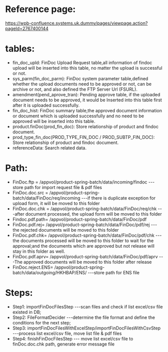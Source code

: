 # Reference page: 
https://wpb-confluence.systems.uk.dummy/pages/viewpage.action?pageId=2767400144

# tables:
* fin_doc_upld: FinDoc Upload Request table,all information of findoc upload will be inserted into this table, no matter  the upload is successful or not.
* sys_parm(fin_doc_parm): FinDoc system parameter table,defined whether the upload documents need to be approved or not, can be archive or not,  and also defined the FTP Server  Url (FSURL).
* amendment(pend_aprove_tran): Pending approve table, if the uploaded document needs to be approved,  it would be Inserted into this table first after it is uploaded successfully.
* fin_doc_hist: FinDoc summary table,the approved document information or document which is  uploaded  successfully and no need to be approved will be inserted into this table.
* product.finDoc(prod_fin_doc): Store relationship of product and findoc document.
* prod_type_fin_doc(PROD_TYPE_FIN_DOC / PROD_SUBTP_FIN_DOC): Store relationship of product and findoc document.
* referenceData: Search related data.

# Path:
* FinDoc.ftp = /appvol/product-spring-batch/data/incoming/findoc   --- store path for import request file & pdf files
* FinDoc.doc.src = /appvol/product-spring-batch/data/FinDoc/req/incoming   ---if there is duplicate exception for upload form, it will be moved to this folder
* FinDoc.doc.chk = /appvol/product-spring-batch/data/FinDoc/req/chk      ---after document processed, the upload form will be moved to this folder
* Findoc.pdf.path= /appvol/product-spring-batch/data/FinDoc/pdf
* FinDoc.pdf.rej= /appvol/product-spring-batch/data/FinDoc/pdf/rej   ---the rejected documents will be moved to this folder
* FinDoc.pdf.chk= /appvol/product-spring-batch/data/FinDoc/pdf/chk   ---the documents processed will be moved to this folder to wait for the approval;and the documents which are approved but not release will stay in this folder as well.
* FinDoc.pdf.aprv= /appvol/product-spring-batch/data/FinDoc/pdf/aprv ---The approved documents will be moved to this folder after release
* FinDoc.reject.ENS= /appvol/product-spring-batch/data/outgoing/HKHBAP/ENS/  ---store path for ENS file

# Steps:
* Step1: importFinDocFilesStep ---scan files and check if list excel/csv file existed in DB;
* Step2: FileFormatDecider ---determine the file format and define the conditions for the next step;
* Step3: importFinDocFilesWithExcelStep/importFinDocFilesWithCsvStep ---process list excel/csv file, move list file & pdf files
* Step4: finishFinDocFilesStep --- move list excel/csv file to finDoc.doc.chk path, generate error message file


